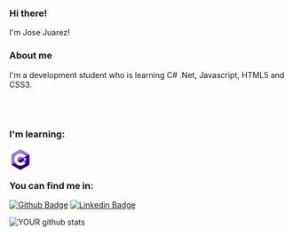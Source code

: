 ### Hi there!

I'm Jose Juarez!

### About me
I'm a development student who is learning C# .Net, Javascript, HTML5 and CSS3.

<br />
<br />

### I'm learning:

<img align="left" alt="C#" width="40px" src="https://github.com/josejuarezjunior/josejuarezjunior/blob/main/logos/csharp.png" />

<br />
<br />

### You can find me in:

[![Github Badge](https://img.shields.io/badge/-Github-000?style=flat-square&logo=Github&logoColor=white&link=https://github.com/josejuarezjunior)](https://github.com/josejuarezjunior)
[![Linkedin Badge](https://img.shields.io/badge/-LinkedIn-blue?style=flat-square&logo=Linkedin&logoColor=white&link=https://www.linkedin.com/in/josejuarezjunior/)](https://www.linkedin.com/in/josejuarezsouzajunior/)


![YOUR github stats](https://github-readme-stats.vercel.app/api?username=josejuarezjunior)


